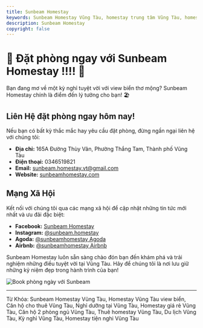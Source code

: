 ```yaml
---
title: Sunbeam Homestay
keywords: Sunbeam Homestay Vũng Tàu, homestay trung tâm Vũng Tàu, homestay tiện nghi Vũng Tàu, nơi nghỉ dưỡng Vũng Tàu, homestay gần biển Vũng Tàu, dịch vụ cho thuê xe đạp Vũng Tàu
description: Sunbeam Homestay
copyright: false
---
```


# 🌊 Đặt phòng ngay với Sunbeam Homestay !!!! 🌊

Bạn đang mơ về một kỳ nghỉ tuyệt vời với view biển thơ mộng? Sunbeam Homestay chính là điểm đến lý tưởng cho bạn! 🏖️

## Liên Hệ đặt phòng ngay hôm nay!

Nếu bạn có bất kỳ thắc mắc hay yêu cầu đặt phòng, đừng ngần ngại liên hệ với chúng tôi:

- **Địa chỉ:** 165A Đường Thùy Vân, Phường Thắng Tam, Thành phố Vũng Tàu
- **Điện thoại:** 0346519821
- **Email:** sunbeam.homestay.vt@gmail.com
- **Website:** [sunbeamhomestay.com](http://sunbeamhomestay.com)

## Mạng Xã Hội

Kết nối với chúng tôi qua các mạng xã hội để cập nhật những tin tức mới nhất và ưu đãi đặc biệt:

- **Facebook:** [Sunbeam Homestay](http://www.facebook.com/sunbeamhomestay)
- **Instagram:** [@sunbeam.homestay](https://www.instagram.com/sunbeam.homestay)
- **Agoda:** [@sunbeamhomestay Agoda](https://www.agoda.com/vi-vn/seaview-50m-from-beach-2-bedrooms-bluesea/hotel/vung-tau-vn.html?ds=kJ0zn2gFOIAcm%2FzB)
- **Airbnb:** [@sunbeamhomestay Airbnb](https://airbnb.com/h/sunbeam-homestay)

Sunbeam Homestay luôn sẵn sàng chào đón bạn đến khám phá và trải nghiệm những điều tuyệt vời tại Vũng Tàu. Hãy để chúng tôi là nơi lưu giữ những kỷ niệm đẹp trong hành trình của bạn!

![Book phòng ngày với Sunbeam](https://drscdn.500px.org/photo/1094005634/q%3D80_m%3D600/v2?sig=2e2bb6cbedd0e5eba40f94e23d3e842b30681957a9f3ff11deaac484bdbf2cc6 "Book phòng ngày với Sunbeam")

---

Từ Khóa: Sunbeam Homestay Vũng Tàu, Homestay Vũng Tàu view biển, Căn hộ cho thuê Vũng Tàu, Nghỉ dưỡng tại Vũng Tàu, Homestay giá rẻ Vũng Tàu, Căn hộ 2 phòng ngủ Vũng Tàu, Thuê homestay Vũng Tàu, Du lịch Vũng Tàu, Kỳ nghỉ Vũng Tàu, Homestay tiện nghi Vũng Tàu
